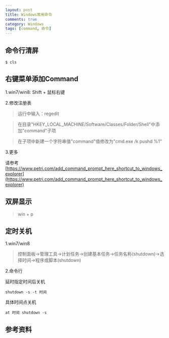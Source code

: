 ```yaml
---
layout: post
title: Windows常用命令
comments: true
category: Windows
tags: [command, 命令]
---
```


## 命令行清屏

    $ cls

## 右键菜单添加Command

1.win7/win8: Shift + 鼠标右键

2.修改注册表

>  运行中输入：regedit

>  在目录"HKEY_LOCAL_MACHINE/Software/Classes/Folder/Shell"中添加"command"子项

>  在子项中新建一个字符串值"command"值修改为"cmd.exe /k pushd %1"

3.更多

请参考[https://www.petri.com/add_command_prompt_here_shortcut_to_windows_explorer](https://www.petri.com/add_command_prompt_here_shortcut_to_windows_explorer)

## 双屏显示

>   win + p

## 定时关机

1.win7/win8

>   控制面板->管理工具->计划任务->创建基本任务->任务名称(shutdown)->选择时间->程序或脚本(shutdown)

2.命令行

延时指定时间后关机

    shutdown -s -t 时间

具体时间点关机

    at 时间 shutdown -s

## 参考资料

